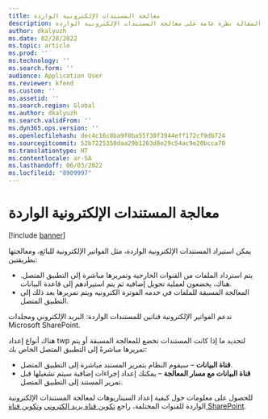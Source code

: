 ```yaml
---
title: معالجة المستندات الإلكترونية الواردة
description: توفر هذه المقالة نظرة عامة على معالجة المستندات الإلكترونية الواردة.
author: dkalyuzh
ms.date: 02/28/2022
ms.topic: article
ms.prod: ''
ms.technology: ''
ms.search.form: ''
audience: Application User
ms.reviewer: kfend
ms.custom: ''
ms.assetid: ''
ms.search.region: Global
ms.author: dkalyuzh
ms.search.validFrom: ''
ms.dyn365.ops.version: ''
ms.openlocfilehash: dec4c16c8ba9f0ba55f30f3944eff172cf9db724
ms.sourcegitcommit: 52b7225350daa29b1263d8e29c54ac9e20bcca70
ms.translationtype: HT
ms.contentlocale: ar-SA
ms.lasthandoff: 06/03/2022
ms.locfileid: "8909997"
---
```

# <a name="processing-of-incoming-electronic-documents"></a>معالجة المستندات الإلكترونية الواردة

[!include [banner](../includes/banner.md)]

يمكن استيراد المستندات الإلكترونية الواردة، مثل الفواتير الإلكترونية للبائع، ومعالجتها بطريقتين:

- يتم استرداد الملفات من القنوات الخارجية وتمريرها مباشرة إلى التطبيق المتصل. هناك، يخضعون لعملية تحويل إضافية ثم يتم استيرادهم إلى قاعدة البيانات.
- المعالجة المسبقة للملفات في خدمه الفوترة الكترونيه ويتم تمريرها بعد ذلك إلى التطبيق المتصل.

تدعم الفواتير الإلكترونية قناتين للمستندات الواردة: البريد الإلكتروني ومجلدات Microsoft SharePoint.

هناك أنواع إعداد twp لتحديد ما إذا كانت المستندات تخضع للمعالجة المسبقة أو يتم تمريرها مباشرةً إلى التطبيق المتصل الخاص بك:

- **قناة البيانات** – سيقوم النظام بتمرير المستند مباشرة إلى التطبيق المتصل.
- **قناة البيانات مع مسار المعالجة** – يمكنك إعداد إجراءات إضافية سيتم تشغيلها قبل تمرير المستند إلى التطبيق المتصل.

للحصول على معلومات حول كيفية إعداد السيناريوهات لمعالجة المستندات الإلكترونية الواردة للقنوات المختلفة، راجع [تكوين قناة بريد إلكتروني](e-invoicing-configure-email.md) و[تكوين قناة SharePoint](e-invoicing-configure-sharepoint-channel.md).
